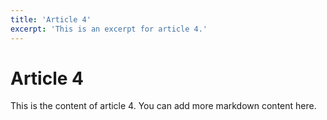 ```yaml
---
title: 'Article 4'
excerpt: 'This is an excerpt for article 4.'
---
```


# Article 4

This is the content of article 4. You can add more markdown content here.
